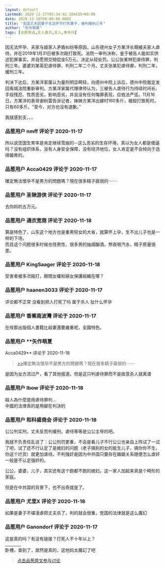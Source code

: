 ```yaml
---
layout: default
Lastmod: 2020-11-17T05:34:42.184435+00:00
date: 2020-11-18T00:00:00.000Z
title: "支国丈夫因妻子无法怀孕打死妻子，被判缓刑三年"
author: "矢作萌夏"
tags: [支那笑话,支人善刃,支人,索多玛]
---
```


因无法怀孕、夫家与娘家人矛盾纠纷等原因，山东德州女子方某洋长期被夫家人虐待，并在2019年1月31日被多次殴打致死。法院一审判决称，鉴于被告人能如实供述犯罪事实，并自愿预交赔偿金5万元，决定从轻处罚。公公张某林犯虐待罪，判刑三年。婆婆刘某英犯虐待罪，判刑二年二个月。丈夫张某犯虐待罪，判刑二年，缓刑三年。  
  
判决下达后，方某洋家属认为量刑明显畸轻，向德州中院上诉后，德州中院裁定发回禹城法院重新审判。方某洋家属代理律师认为，三被告人虐待行为持续时间长、手段残忍、性质恶劣，影响恶劣，并且没有任何悔罪表现，应依法严惩。11月16日，方某洋的表哥谢树雷告诉记者，妹妹方某洋出嫁时160多斤，被殴打致死时，只有60多斤。“至今，对方也没有道歉。”  
  
  
  
我就感到支，，，

            
### 品葱用户 **nmff** 评论于 2020-11-17
        
所以说恁国生育率是肯定继续雪崩的--这么恶劣的生存环境，真以为女人都是傻逼吗？没有组织体系，没有人身安全保障，没有经济地位，女人肯定是不会倾向于选择婚育的。
        


            
### 品葱用户 **Acca0429** 评论于 2020-11-17
        
確定無法懷孕不是男方的問題嗎？現在很多精子疲弱的⋯⋯
        


            
### 品葱用户 **圣锹游侠** 评论于 2020-11-17
        
去你妈的五万元。
        


            
### 品葱用户 **通衣宽商** 评论于 2020-11-18
        
算是特色了，山东这个地方也是重男轻女的大省，就算怀上孕，生不出儿子也是一样的下场。  
而且这个问题很多时候也怪男性，很多男的抽烟酗酒，熬夜喝汽水，精子质量很差。
        


            
### 品葱用户 **KingSaager** 评论于 2020-11-18
        
受害者被多次毆打，期間女權和婦女保護組織在哪？
        


            
### 品葱用户 **haanen3033** 评论于 2020-11-17
        
评论都不正常 没看到把人打死了吗 属于杀人 扯什么怀孕
        


            
### 品葱用户 **香蕉南波灣** 评论于 2020-11-17
        
在吱那出版個人書籍比殺妻還要嚴重呢，支國特色。
        


            
### 品葱用户 **矢作萌夏 
Acca0429** 评论于 2020-11-18
        
> [\>>]( "/article/item_id-546470#")確定無法懷孕不是男方的問題嗎？現在很多精子疲弱的⋯⋯

  
  
是因为女方流过产，看了其他报道。但是这只判虐待罪而不是故意杀人就离谱
        


            
### 品葱用户 **lbow** 评论于 2020-11-18
        
殺人為什麼是用虐待罪判…  
中國的法律真的是用腳在判決的
        


            
### 品葱用户 **和科盛商会** 评论于 2020-11-18
        
公公判实刑，丈夫反而判缓刑，虐待等等是公公主导的吧。  
  
我就不负责任乱说了：公公刑罚更重，不会是看儿子不行公公也亲自上阵试了一试了吧，试了还不行认定了是媳妇的问题（老子搞别的女的能生儿子，搞你你不生，你这个烂货）就更加虐待。不判强奸是因为中共国只要存在婚姻关系随便怎么虐奸一般是不认定强奸的。  
  
公公，婆婆，儿子，其实还有这个跑都不跑的媳妇，这一家人加起来真是个畸形的家庭。  
  
但是在中共国的背景下，也不出奇就是了。
        


            
### 品葱用户 **尤里X** 评论于 2020-11-18
        
如果是妻子不堪凌虐把丈夫杀了，判的就会很重，党国的法律就是这么魔幻
        


            
### 品葱用户 **Ganondorf** 评论于 2020-11-17
        
这是真的吗？有没有链接？打死人不十年以上？  
\_\_\_\_\_\_\_\_  
卧槽，查到了，居然是真的，这他妈太魔幻了吧
        






> [点击品葱原文参与讨论](https://pincong.rocks/article/26446)

